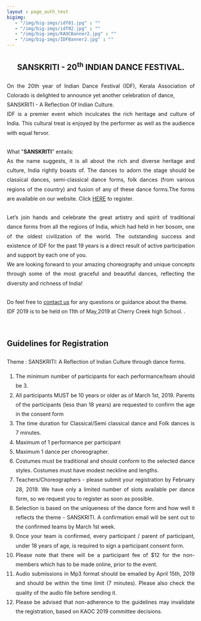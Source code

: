 ```yaml
---
layout : page_auth_test
bigimg:
   - "/img/big-imgs/idf01.jpg" : ""
   - "/img/big-imgs/idf02.jpg" : ""
   - "/img/big-imgs/KAOCBanner2.jpg" : ""
   - "/img/big-imgs/IDFBanner2.jpg" : ""
---
```

<body style="font-serif;line-height:1.8">
	<div align="center"><h2>SANSKRITI - 20<sup>th</sup> INDIAN DANCE FESTIVAL. </h2>
		</div>
<div style="text-align: justify;">
On the 20th year of Indian Dance Festival (IDF), Kerala Association of Colorado is delighted to announce yet another celebration of dance,<br/>SANSKRITI - A Reflection Of Indian Culture.<br/>IDF is a premier event which inculcates the rich heritage and culture of India. This cultural treat is enjoyed by the performer as well as the audience with equal fervor.<br/><br/>What "<b>SANSKRITI</b>" entails:<br/>As the name suggests, it is all about the rich and diverse heritage and culture, India rightly boasts of. The dances to adorn the stage should be classical dances, semi-classical dance forms, folk dances (from various regions of the country) and fusion of any of these dance forms.The forms are available on our website. Click <a href="https://docs.google.com/forms/d/e/1FAIpQLSfzSJoNh1s3VCXe1fOIRK4AmethhHKiunFEZr-T8mv_tiIi_A/viewform">HERE</a> to register.<br/><br/>Let’s join hands and celebrate the great artistry and spirit of traditional dance forms from all the regions of India, which had held in her bosom, one of the oldest civilization of the world. The outstanding success and existence of IDF for the past 19 years is a direct result of active participation and support by each one of you.<br/>We are looking forward to your amazing choreography and unique concepts through some of the most graceful and beautiful dances, reflecting the diversity and richness of India!<br/><br/>Do feel free to <a href="mailto:cultural@colorKerala.org?Subject=Sanskriti - <<<Team Name >>>">contact us</a> for any questions or guidance about the theme.<br/>IDF 2019 is to be held on 11th of May,2019 at Cherry Creek high School. .<br/><br/>

<h2>Guidelines for Registration</h2>
Theme : SANSKRITI: A Reflection of Indian Culture through dance forms.
<ol>
	<li>
		The minimum number of participants for each performance/team should be 3.</li><li>
All participants MUST be 10 years or older as of March 1st, 2019. Parents of the participants (less than 18 years) are requested to confirm the age in the consent form</li><li>
The time duration for Classical/Semi classical dance and Folk dances is 7 minutes.</li><li>
Maximum of 1 performance per participant</li><li>
Maximum 1 dance per choreographer.</li><li>
Costumes must be traditional and should conform to the selected dance styles. Costumes must have modest neckline and lengths.</li><li>
Teachers/Choreographers - please submit your registration by February 28, 2019. We have only a limited number of slots available per dance form, so we request you to register as soon as possible. </li><li>
Selection is based on the uniqueness of the dance form and how well it reflects the theme - SANSKRITI. A confirmation email will be sent out to the confirmed teams by March 1st week. </li><li>
Once your team is confirmed, every participant / parent of participant, under 18 years of age, is required to sign a participant consent form.</li><li>
Please note that there will be a participant fee of $12 for the non-members which has to be made online, prior to the event.</li><li>
Audio submissions in Mp3 format should be emailed by April 15th, 2019 and should be within the time limit (7 minutes).  Please also check the quality of the audio file before sending it.</li><li>
Please be advised that non-adherence to the guidelines may invalidate the registration, based on KAOC 2019 committee decisions.</li></ol>
</div>
</body>
